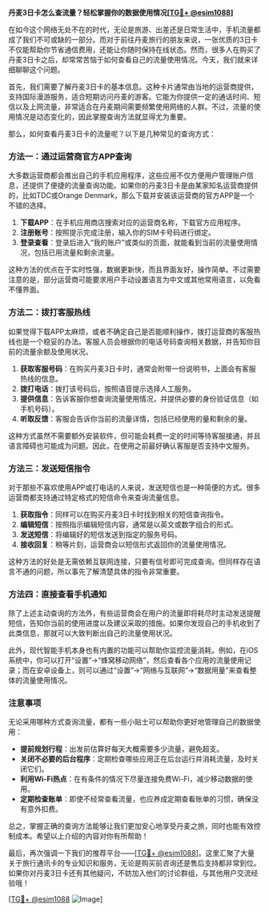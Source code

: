 **丹麦3日卡怎么查流量？轻松掌握你的数据使用情况[[TG💪+ @esim1088](https://t.me/s/esim1088)]**

在如今这个网络无处不在的时代，无论是旅游、出差还是日常生活中，手机流量都成了我们不可或缺的一部分。而对于前往丹麦旅行的朋友来说，一张优质的3日卡不仅能帮助你节省通信费用，还能让你随时保持在线状态。然而，很多人在购买了丹麦3日卡之后，却常常苦恼于如何查看自己的流量使用情况。今天，我们就来详细聊聊这个问题。

首先，我们需要了解丹麦3日卡的基本信息。这种卡片通常由当地的运营商提供，支持国际漫游服务，适合短期访问丹麦的游客。它能为你提供一定的通话时间、短信以及上网流量，非常适合在丹麦期间需要频繁使用网络的人群。不过，流量的使用情况是动态变化的，因此掌握查询方法就显得尤为重要。

那么，如何查看丹麦3日卡的流量呢？以下是几种常见的查询方式：

### 方法一：通过运营商官方APP查询

大多数运营商都会推出自己的手机应用程序，这些应用不仅方便用户管理账户信息，还提供了便捷的流量查询功能。如果你的丹麦3日卡是由某家知名运营商提供的，比如TDC或Orange Denmark，那么下载并安装该运营商的官方APP是一个不错的选择。

1. **下载APP**：在手机应用商店搜索对应的运营商名称，下载官方应用程序。
2. **注册账号**：按照提示完成注册，输入你的SIM卡号码进行绑定。
3. **登录查看**：登录后进入“我的账户”或类似的页面，就能看到当前的流量使用情况，包括已用流量和剩余流量。

这种方法的优点在于实时性强，数据更新快，而且界面友好，操作简单。不过需要注意的是，部分运营商可能要求用户手动设置语言为中文或其他常用语言，以免看不懂界面。

### 方法二：拨打客服热线

如果觉得下载APP太麻烦，或者不确定自己是否能顺利操作，拨打运营商的客服热线也是一个稳妥的办法。客服人员会根据你的电话号码查询相关数据，并告知你目前的流量余额及使用状况。

1. **获取客服号码**：在购买丹麦3日卡时，通常会附带一份说明书，上面会有客服热线的信息。
2. **拨打电话**：拨打该号码后，按照语音提示选择人工服务。
3. **提供信息**：告诉客服你想查询流量使用情况，并提供必要的身份验证信息（如手机号码）。
4. **听取反馈**：客服会告诉你当前的流量详情，包括已经使用的量和剩余的量。

这种方式虽然不需要额外安装软件，但可能会耗费一定的时间等待客服接通，并且语言障碍也可能成为问题。因此，在使用之前最好确认客服是否支持中文服务。

### 方法三：发送短信指令

对于那些不喜欢使用APP或打电话的人来说，发送短信也是一种简便的方式。很多运营商都支持通过特定格式的短信命令来查询流量信息。

1. **获取指令**：同样可以在购买丹麦3日卡时找到相关的短信查询指令。
2. **编辑短信**：按照指示编辑短信内容，通常是以英文或数字组合的形式。
3. **发送短信**：将编辑好的短信发送到指定的服务号码。
4. **接收回复**：稍等片刻，运营商会以短信形式返回你的流量使用情况。

这种方法的好处是无需依赖互联网连接，只要有信号即可完成查询。但同样存在语言不通的问题，所以事先了解清楚具体的指令非常重要。

### 方法四：直接查看手机通知

除了上述主动查询的方法外，有些运营商会在用户的流量即将耗尽时主动发送提醒短信，告知你当前的使用进度以及建议采取的措施。如果你发现自己的手机收到了此类信息，那就可以大致判断出自己的流量使用状况。

此外，现代智能手机本身也有内置的功能可以帮助你监控流量消耗。例如，在iOS系统中，你可以打开“设置”->“蜂窝移动网络”，然后查看各个应用的流量使用记录；而在安卓设备上，则可以通过“设置”->“网络与互联网”->“数据用量”来查看整体的流量使用情况。

### 注意事项

无论采用哪种方式查询流量，都有一些小贴士可以帮助你更好地管理自己的数据使用：

- **提前规划行程**：出发前估算好每天大概需要多少流量，避免超支。
- **关闭不必要的后台程序**：定期检查哪些应用正在后台运行并消耗流量，及时关闭它们。
- **利用Wi-Fi热点**：在有条件的情况下尽量连接免费Wi-Fi，减少移动数据的使用。
- **定期检查账单**：即使不经常查看流量，也应养成定期查看账单的习惯，确保没有意外扣费。

总之，掌握正确的查询方法能够让我们更加安心地享受丹麦之旅，同时也能有效控制成本。希望以上介绍的内容对你有所帮助！

最后，再次强调一下我们的推荐平台——[[TG💪+ @esim1088](https://t.me/s/esim1088)]。这里汇聚了大量关于旅行通讯卡的专业知识和服务，无论是购买前咨询还是售后支持都非常到位。如果你对丹麦3日卡还有其他疑问，不妨加入他们的讨论群组，与其他用户交流经验哦！

[[TG💪+ @esim1088](https://t.me/s/esim1088) ![Image](https://i.postimg.cc/4NQfJmqS/Snipaste-2025-05-13-00-14-12.png)]
